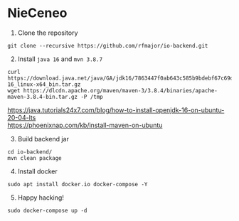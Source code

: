 # NieCeneo

1. Clone the repository

```
git clone --recursive https://github.com/rfmajor/io-backend.git
```

2. Install `java 16` and `mvn 3.8.7`

```
curl https://download.java.net/java/GA/jdk16/7863447f0ab643c585b9bdebf67c69db/36/GPL/openjdk-16_linux-x64_bin.tar.gz
wget https://dlcdn.apache.org/maven/maven-3/3.8.4/binaries/apache-maven-3.8.4-bin.tar.gz -P /tmp
```

https://java.tutorials24x7.com/blog/how-to-install-openjdk-16-on-ubuntu-20-04-lts \
https://phoenixnap.com/kb/install-maven-on-ubuntu 

3. Build backend jar

```
cd io-backend/
mvn clean package
```

4. Install docker

```
sudo apt install docker.io docker-compose -Y
```

5. Happy hacking!

```
sudo docker-compose up -d
```
